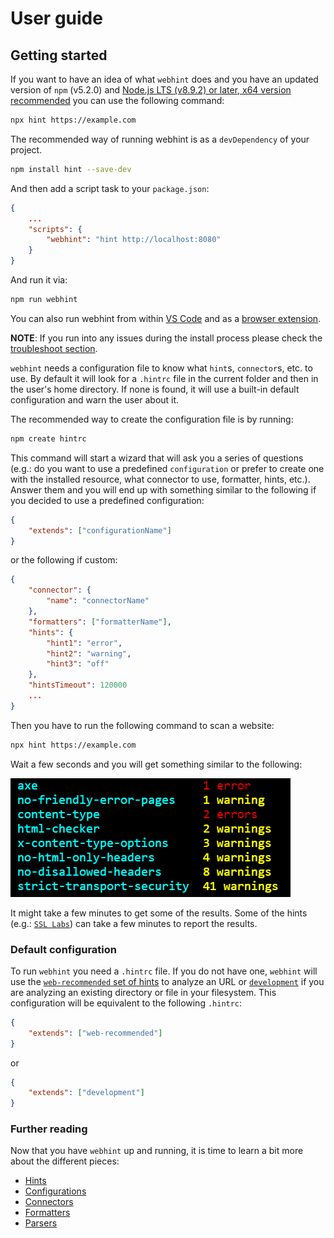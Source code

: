 # User guide

## Getting started

If you want to have an idea of what `webhint` does and you
have an updated version of `npm` (v5.2.0) and [Node.js LTS (v8.9.2)
or later, x64 version recommended][nodejs] you can use the
following command:

```bash
npx hint https://example.com
```

The recommended way of running webhint is as a `devDependency` of
your project.

```bash
npm install hint --save-dev
```

And then add a script task to your `package.json`:

```json
{
    ...
    "scripts": {
        "webhint": "hint http://localhost:8080"
    }
}
```

And run it via:

```bash
npm run webhint
```

You can also run webhint from within [VS Code][] and as a
[browser extension][].

**NOTE**: If you run into any issues during the install process
please check the [troubleshoot section](./troubleshoot/summary.md).

`webhint` needs a configuration file to know what `hint`s,
`connector`s, etc. to use. By default it will look for a `.hintrc`
file in the current folder and then in the user's home directory.
If none is found, it will use a built-in default configuration and
warn the user about it.

The recommended way to create the configuration file is by running:

```bash
npm create hintrc
```

This command will start a wizard that will ask you a series of
questions (e.g.: do you want to use a predefined `configuration` or prefer to
create one with the installed resource, what connector to use, formatter,
hints, etc.). Answer them and you will end up with something similar to the
following if you decided to use a predefined configuration:

```json
{
    "extends": ["configurationName"]
}
```

or the following if custom:

```json
{
    "connector": {
        "name": "connectorName"
    },
    "formatters": ["formatterName"],
    "hints": {
        "hint1": "error",
        "hint2": "warning",
        "hint3": "off"
    },
    "hintsTimeout": 120000
    ...
}
```

Then you have to run the following command to scan a website:

```bash
npx hint https://example.com
```

Wait a few seconds and you will get something similar to the following:

![Example output for the summary formatter](images/summary-output.png)

It might take a few minutes to get some of the results. Some of the
hints (e.g.: [`SSL Labs`][ssl labs]) can take a few minutes
to report the results.

### Default configuration

To run `webhint` you need a `.hintrc` file. If you do not have one,
`webhint` will use the [`web-recommended` set of hints][web recommended]
to analyze an URL or [`development`][development] if you are analyzing
an existing directory or file in your filesystem.
This configuration will be equivalent to the following `.hintrc`:

```json
{
    "extends": ["web-recommended"]
}
```

or

```json
{
    "extends": ["development"]
}
```

### Further reading

Now that you have `webhint` up and running, it is time to learn a bit more
about the different pieces:

* [Hints](./concepts/hints.md)
* [Configurations](./concepts/configurations.md)
* [Connectors](./concepts/connectors.md)
* [Formatters](./concepts/formatters.md)
* [Parsers](./concepts/parsers.md)

<!-- Link labels: -->

[nodejs]: https://nodejs.org/en/download/current/
[web recommended]: https://github.com/webhintio/hint/blob/master/packages/configuration-web-recommended/index.json
[development]: https://github.com/webhintio/hint/blob/master/packages/configuration-development/index.json
[ssl labs]: https://webhint.io/docs/user-guide/hints/hint-ssllabs/
[VS Code]: https://webhint.io/docs/user-guide/extensions/vscode-webhint/
[browser extension]: https://webhint.io/docs/user-guide/extensions/extension-browser/
